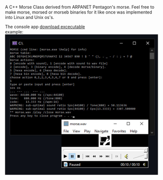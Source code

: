 A C++ Morse Class derived from ARPANET Pentagon's morse. Feel free to make morse, morsed or morseb binaries for it like once was implemented into Linux and Unix os's.

The console app <a href="https://drive.google.com/file/d/1yICMKhdZdQp_CeZqusF0lLqNIOP4mUIe/view?usp=sharing" target="_blank">download excecutable</a><br>
example:<br>
<img src=https://github.com/RayColt/morse/blob/master/cpp/morse-code.jpg>
